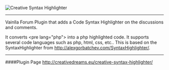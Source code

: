 ![Creative Syntax Highlighter](http://creativedreams.eu/creative-syntax-highlighter/images/logo-creative-syntax-highlighter.png)

--------------------------------------------------------------------------

Vainlla Forum Plugin that adds a Code Syntax Highlighter on the discussions and comments.

It converts &lt;pre lang="php"&gt; into a php highlighted code. It supports several code languages such as php, html, css, etc.. This is based on the SyntaxHighlighter from http://alexgorbatchev.com/SyntaxHighlighter/.

--------------------------------------------------------------------------

####Plugin Page
http://creativedreams.eu/creative-syntax-highlighter/
